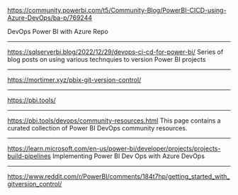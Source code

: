 https://community.powerbi.com/t5/Community-Blog/PowerBI-CICD-using-Azure-DevOps/ba-p/769244

DevOps Power BI with Azure Repo

---
https://sqlserverbi.blog/2022/12/29/devops-ci-cd-for-power-bi/
Series of blog posts on using various technquies to version Power BI projects

---
https://mortimer.xyz/pbix-git-version-control/

---
https://pbi.tools/

---
https://pbi.tools/devops/community-resources.html
This page contains a curated collection of Power BI DevOps community resources.

---
https://learn.microsoft.com/en-us/power-bi/developer/projects/projects-build-pipelines
Implementing Power BI Dev Ops with Azure DevOps

---
https://www.reddit.com/r/PowerBI/comments/184t7hp/getting_started_with_gitversion_control/